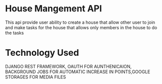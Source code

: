 # House Mangement API
This api provide user ability to create a house that allow other user to join and make tasks for the house that allows only members in the house to do the tasks
# Technology Used
DJANGO REST FRAMEWORK, OAUTH FOR AUNTHENICAION, BACKGROUND JOBS FOR AUTOMATIC INCREASE IN POINTS,GOOGLE STORAGES FOR MEDIA FILES


